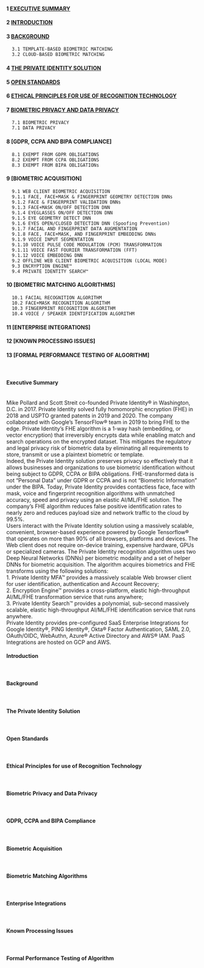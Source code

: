 #### 1  [EXECUTIVE SUMMARY](https://github.com/openinfer/PrivateIdentity/wiki/White-Page#Executive-Summary) ####
#### 2  [INTRODUCTION](https://github.com/openinfer/PrivateIdentity/wiki/White-Page#Introduction) #####
#### 3  [BACKGROUND](https://github.com/openinfer/PrivateIdentity/wiki/White-Page#Background) ####
      3.1 TEMPLATE-BASED BIOMETRIC MATCHING
      3.2 CLOUD-BASED BIOMETRIC MATCHING
#### 4  [THE PRIVATE IDENTITY SOLUTION](https://github.com/openinfer/PrivateIdentity/wiki/White-Page#The-Private-Identity-Solution) ####
#### 5  [OPEN STANDARDS](https://github.com/openinfer/PrivateIdentity/wiki/White-Page#Open-Standards) #### 
#### 6  [ETHICAL PRINCIPLES FOR USE OF RECOGNITION TECHNOLOGY](https://github.com/openinfer/PrivateIdentity/wiki/White-Page#Ethical-Principles-for-Use-of-Recognition-Technology)  #### 
#### 7  [BIOMETRIC PRIVACY AND DATA PRIVACY](https://github.com/openinfer/PrivateIdentity/wiki/White-Page#Biometric-Privacy-and-Data-Privacy) #### 
      7.1 BIOMETRIC PRIVACY
      7.1 DATA PRIVACY
#### 8  [GDPR, CCPA AND BIPA COMPLIANCE] #### 
      8.1 EXEMPT FROM GDPR OBLIGATIONS
      8.2 EXEMPT FROM CCPA OBLIGATIONS
      8.3 EXEMPT FROM BIPA OBLIGATIONs
#### 9  [BIOMETRIC ACQUISITION] ####
      9.1 WEB CLIENT BIOMETRIC ACQUISITION 
      9.1.1 FACE, FACE+MASK & FINGERPRINT GEOMETRY DETECTION DNNs
      9.1.2 FACE & FINGERPRINT VALIDATION DNNs
      9.1.3 FACE+MASK ON/OFF DETECTION DNN
      9.1.4 EYEGLASSES ON/OFF DETECTION DNN
      9.1.5 EYE GEOMETRY DETECT DNN
      9.1.6 EYES OPEN/CLOSED DETECTION DNN (Spoofing Prevention)
      9.1.7 FACIAL AND FINGERPRINT DATA AUGMENTATION
      9.1.8 FACE, FACE+MASK, AND FINGERPRINT EMBEDDING DNNs
      9.1.9 VOICE INPUT SEGMENTATION
      9.1.10 VOICE PULSE CODE MODULATION (PCM) TRANSFORMATION
      9.1.11 VOICE FAST FOURIER TRANSFORMATION (FFT)
      9.1.12 VOICE EMBEDDING DNN
      9.2 OFFLINE WEB CLIENT BIOMETRIC ACQUISITION (LOCAL MODE)
      9.3 ENCRYPTION ENGINE™
      9.4 PRIVATE IDENTITY SEARCH™
#### 10  [BIOMETRIC MATCHING ALGORITHMS] #### 
      10.1 FACIAL RECOGNITION ALGORITHM
      10.2 FACE+MASK RECOGNITION ALGORITHM
      10.3 FINGERPRINT RECOGNITION ALGORITHM
      10.4 VOICE / SPEAKER IDENTIFICATION ALGORITHM
#### 11  [ENTERPRISE INTEGRATIONS]	#### 
#### 12  [KNOWN PROCESSING ISSUES]	####
#### 13  [FORMAL PERFORMANCE TESTING OF ALGORITHM]	####

</br>

#### Executive Summary ####
</br>
      Mike Pollard and Scott Streit co-founded Private Identity® in Washington, D.C. in 2017. Private Identity solved fully homomorphic encryption (FHE) in 2018 and USPTO granted patents in 2019 and 2020.  The company collaborated with Google’s TensorFlow® team in 2019 to bring FHE to the edge. 
Private Identity’s FHE algorithm is a 1-way hash (embedding, or vector encryption) that irreversibly encrypts data while enabling match and search operations on the encrypted dataset. This mitigates the regulatory and legal privacy risk of biometric data by eliminating all requirements to store, transmit or use a plaintext biometric or template.<br>  
Indeed, the Private Identity solution preserves privacy so effectively that it allows businesses and organizations to use biometric identification without being subject to GDPR, CCPA or BIPA obligations. FHE-transformed data is not “Personal Data” under GDPR or CCPA and is not “Biometric Information” under the BIPA. 
Today, Private Identity provides contactless face, face with mask, voice and fingerprint recognition algorithms with unmatched accuracy, speed and privacy using an elastic AI/ML/FHE solution. The company’s FHE algorithm reduces false positive identification rates to nearly zero and reduces payload size and network traffic to the cloud by 99.5%.<br>   
Users interact with the Private Identity solution using a massively scalable, convenient, browser-based experience powered by Google Tensorflow® that operates on more than 90% of all browsers, platforms and devices. The Web client does not require on-device training, expensive hardware, GPUs or specialized cameras. 
The Private Identity recognition algorithm uses two Deep Neural Networks (DNNs) per biometric modality and a set of helper DNNs for biometric acquisition. The algorithm acquires biometrics and FHE transforms using the following solutions: <br>
   1. Private Identity MFA™ provides a massively scalable Web browser client for user identification, authentication and Account Recovery; <br> 
   2. Encryption Engine™ provides a cross-platform, elastic high-throughput AI/ML/FHE transformation service that runs anywhere; <br>
   3. Private Identity Search™ provides a polynomial, sub-second massively scalable, elastic high-throughput AI/ML/FHE identification service that runs anywhere. <br> 
Private Identity provides pre-configured SaaS Enterprise Integrations for Google Identity®, PING Identity®, Okta® Factor Authentication, SAML 2.0, OAuth/OIDC, WebAuthn, Azure® Active Directory and AWS® IAM.  PaaS Integrations are hosted on GCP and AWS.

#### Introduction ####
</br>

#### Background ####
</br>

#### The Private Identity Solution ####
</br>

#### Open Standards ####
</br>

#### Ethical Principles for use of Recognition Technology ####
</br>

#### Biometric Privacy and Data Privacy ####
</br>

#### GDPR, CCPA and BIPA Compliance ####
</br>

#### Biometric Acquisition ####
</br>

#### Biometric Matching Algorithms ####
</br>

#### Enterprise Integrations ####
</br>

#### Known Processing Issues ####
</br>

#### Formal Performance Testing of Algorithm ####
</br>
